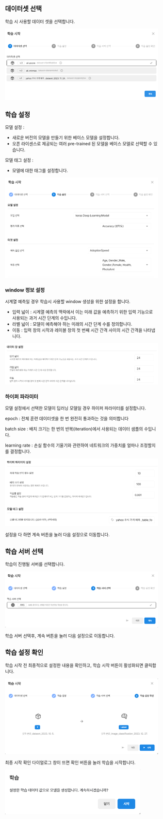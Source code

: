 ## 데이터셋 선택
학습 시 사용할 데이터 셋을 선택합니다.

![img1](https://raw.githubusercontent.com/vazilcompany/vridge-docs/main/guide/img/ai_modeling/csv_type/training_dialog/select_dataset.png)



## 학습 설정
모델 설정 : 
- 새로운 버전의 모델을 만들기 위한 베이스 모델을 설정합니다.
- 오픈 라이센스로 제공되는 여러 pre-trained 된 모델을 베이스 모델로 선택할 수 있습니다.

모델 태그 설정 : 
- 모델에 대한 태그를 설정합니다.



![img1](https://raw.githubusercontent.com/vazilcompany/vridge-docs/main/guide/img/ai_modeling/csv_type/training_dialog/set_training_config_1.png)

### window 정보 설정 

시계열 예측일 경우 학습시 사용할 window 생성을 위한 설정을 합니다. 

- 입력 넓이
  : 시계열 예측의 맥락에서 이는 미래 값을 예측하기 위한 입력 기능으로 사용되는 과거 시간 단계의 수입니다.
- 라벨 넓이
  : 모델이 예측해야 하는 미래의 시간 단계 수를 정의합니다.
- 이동
  : 입력 창의 시작과 레이블 창의 첫 번째 시간 간격 사이의 시간 간격을 나타냅니다.

![img1](https://raw.githubusercontent.com/vazilcompany/vridge-docs/main/guide/img/ai_modeling/csv_type/training_dialog/set_training_config_window.png)



### 하이퍼 파라미터
모델 설정에서 선택한 모델이 딥러닝 모델일 경우 하이퍼 파라미터를 설정합니다. 

epoch
: 전체 훈련 데이터셋을 한 번 완전히 통과하는 것을 의미합니다

batch size
: 배치 크기는 한 번의 반복(iteration)에서 사용되는 데이터 샘플의 수입니다.

learning rate
: 손실 함수의 기울기와 관련하여 네트워크의 가중치를 얼마나 조정할지를 결정합니다.

![img1](https://raw.githubusercontent.com/vazilcompany/vridge-docs/main/guide/img/ai_modeling/csv_type/training_dialog/set_hyper_parameter_model_tag.png)

설정을 다 하면 계속 버튼을 눌러 다음 설정으로 이동합니다.



## 학습 서버 선택
학습이 진행될 서버를 선택합니다.

![img1](https://raw.githubusercontent.com/vazilcompany/vridge-docs/main/guide/img/ai_modeling/image_type/training_dialog/select_training_server.png)

학습 서버 선택후, 계속 버튼을 눌러 다음 설정으로 이동합니다.



## 학습 설정 확인 

학습 시작 전 최종적으로 설정한 내용을 확인하고, 학습 시작 버튼이 활성화되면 클릭합니다.


![img1](https://raw.githubusercontent.com/vazilcompany/vridge-docs/main/guide/img/ai_modeling/image_type/training_dialog/start_training.png)  


최종 시작 확인 다이얼로그 창이 뜨면 확인 버튼을 눌러 학습을 시작합니다.


![img1](https://raw.githubusercontent.com/vazilcompany/vridge-docs/main/guide/img/ai_modeling/image_type/training_dialog/check_start_training.png)
